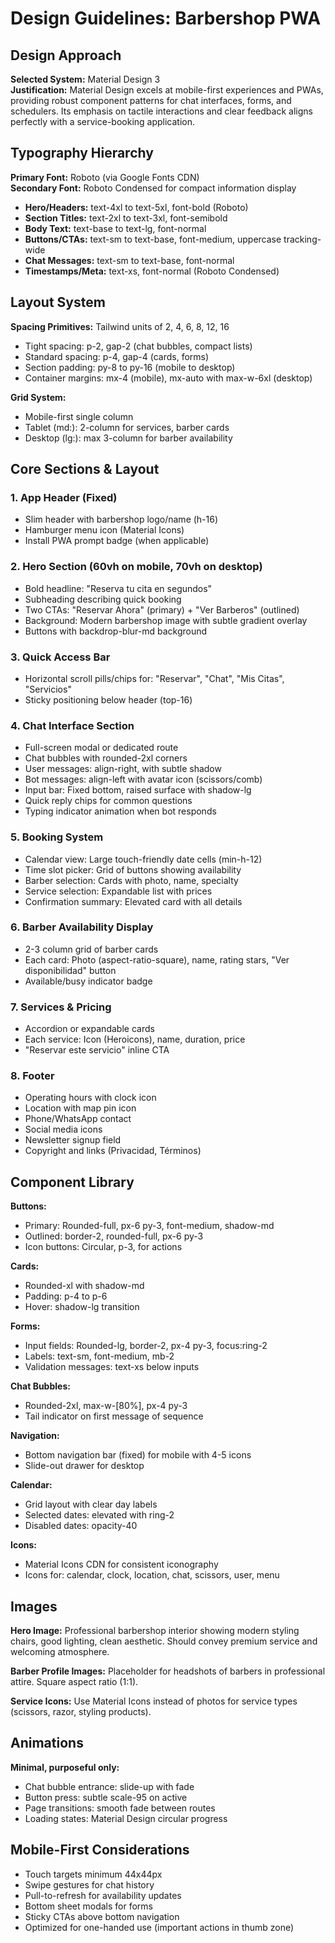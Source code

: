 # Design Guidelines: Barbershop PWA

## Design Approach
**Selected System:** Material Design 3  
**Justification:** Material Design excels at mobile-first experiences and PWAs, providing robust component patterns for chat interfaces, forms, and schedulers. Its emphasis on tactile interactions and clear feedback aligns perfectly with a service-booking application.

## Typography Hierarchy

**Primary Font:** Roboto (via Google Fonts CDN)  
**Secondary Font:** Roboto Condensed for compact information display

- **Hero/Headers:** text-4xl to text-5xl, font-bold (Roboto)
- **Section Titles:** text-2xl to text-3xl, font-semibold
- **Body Text:** text-base to text-lg, font-normal
- **Buttons/CTAs:** text-sm to text-base, font-medium, uppercase tracking-wide
- **Chat Messages:** text-sm to text-base, font-normal
- **Timestamps/Meta:** text-xs, font-normal (Roboto Condensed)

## Layout System

**Spacing Primitives:** Tailwind units of 2, 4, 6, 8, 12, 16  
- Tight spacing: p-2, gap-2 (chat bubbles, compact lists)
- Standard spacing: p-4, gap-4 (cards, forms)
- Section padding: py-8 to py-16 (mobile to desktop)
- Container margins: mx-4 (mobile), mx-auto with max-w-6xl (desktop)

**Grid System:**
- Mobile-first single column
- Tablet (md:): 2-column for services, barber cards
- Desktop (lg:): max 3-column for barber availability

## Core Sections & Layout

### 1. App Header (Fixed)
- Slim header with barbershop logo/name (h-16)
- Hamburger menu icon (Material Icons)
- Install PWA prompt badge (when applicable)

### 2. Hero Section (60vh on mobile, 70vh on desktop)
- Bold headline: "Reserva tu cita en segundos"
- Subheading describing quick booking
- Two CTAs: "Reservar Ahora" (primary) + "Ver Barberos" (outlined)
- Background: Modern barbershop image with subtle gradient overlay
- Buttons with backdrop-blur-md background

### 3. Quick Access Bar
- Horizontal scroll pills/chips for: "Reservar", "Chat", "Mis Citas", "Servicios"
- Sticky positioning below header (top-16)

### 4. Chat Interface Section
- Full-screen modal or dedicated route
- Chat bubbles with rounded-2xl corners
- User messages: align-right, with subtle shadow
- Bot messages: align-left with avatar icon (scissors/comb)
- Input bar: Fixed bottom, raised surface with shadow-lg
- Quick reply chips for common questions
- Typing indicator animation when bot responds

### 5. Booking System
- Calendar view: Large touch-friendly date cells (min-h-12)
- Time slot picker: Grid of buttons showing availability
- Barber selection: Cards with photo, name, specialty
- Service selection: Expandable list with prices
- Confirmation summary: Elevated card with all details

### 6. Barber Availability Display
- 2-3 column grid of barber cards
- Each card: Photo (aspect-ratio-square), name, rating stars, "Ver disponibilidad" button
- Available/busy indicator badge

### 7. Services & Pricing
- Accordion or expandable cards
- Each service: Icon (Heroicons), name, duration, price
- "Reservar este servicio" inline CTA

### 8. Footer
- Operating hours with clock icon
- Location with map pin icon
- Phone/WhatsApp contact
- Social media icons
- Newsletter signup field
- Copyright and links (Privacidad, Términos)

## Component Library

**Buttons:**
- Primary: Rounded-full, px-6 py-3, font-medium, shadow-md
- Outlined: border-2, rounded-full, px-6 py-3
- Icon buttons: Circular, p-3, for actions

**Cards:**
- Rounded-xl with shadow-md
- Padding: p-4 to p-6
- Hover: shadow-lg transition

**Forms:**
- Input fields: Rounded-lg, border-2, px-4 py-3, focus:ring-2
- Labels: text-sm, font-medium, mb-2
- Validation messages: text-xs below inputs

**Chat Bubbles:**
- Rounded-2xl, max-w-[80%], px-4 py-3
- Tail indicator on first message of sequence

**Navigation:**
- Bottom navigation bar (fixed) for mobile with 4-5 icons
- Slide-out drawer for desktop

**Calendar:**
- Grid layout with clear day labels
- Selected dates: elevated with ring-2
- Disabled dates: opacity-40

**Icons:**
- Material Icons CDN for consistent iconography
- Icons for: calendar, clock, location, chat, scissors, user, menu

## Images

**Hero Image:** Professional barbershop interior showing modern styling chairs, good lighting, clean aesthetic. Should convey premium service and welcoming atmosphere.

**Barber Profile Images:** Placeholder for headshots of barbers in professional attire. Square aspect ratio (1:1).

**Service Icons:** Use Material Icons instead of photos for service types (scissors, razor, styling products).

## Animations

**Minimal, purposeful only:**
- Chat bubble entrance: slide-up with fade
- Button press: subtle scale-95 on active
- Page transitions: smooth fade between routes
- Loading states: Material Design circular progress

## Mobile-First Considerations

- Touch targets minimum 44x44px
- Swipe gestures for chat history
- Pull-to-refresh for availability updates
- Bottom sheet modals for forms
- Sticky CTAs above bottom navigation
- Optimized for one-handed use (important actions in thumb zone)